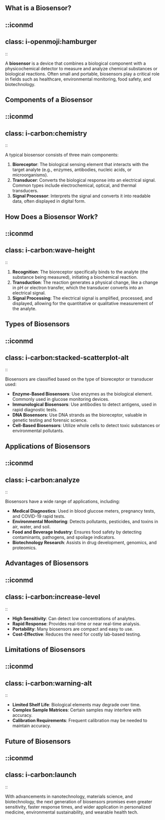 ## What is a Biosensor?
::iconmd
---
class: i-openmoji:hamburger
---
::

A **biosensor** is a device that combines a biological component with a physicochemical detector to measure and analyze chemical substances or biological reactions. Often small and portable, biosensors play a critical role in fields such as healthcare, environmental monitoring, food safety, and biotechnology.

## Components of a Biosensor
::iconmd
---
class: i-carbon:chemistry
---
::

A typical biosensor consists of three main components:

1. **Bioreceptor**: The biological sensing element that interacts with the target analyte (e.g., enzymes, antibodies, nucleic acids, or microorganisms).
2. **Transducer**: Converts the biological response into an electrical signal. Common types include electrochemical, optical, and thermal transducers.
3. **Signal Processor**: Interprets the signal and converts it into readable data, often displayed in digital form.

## How Does a Biosensor Work?
::iconmd
---
class: i-carbon:wave-height
---
::

1. **Recognition**: The bioreceptor specifically binds to the analyte (the substance being measured), initiating a biochemical reaction.
2. **Transduction**: The reaction generates a physical change, like a change in pH or electron transfer, which the transducer converts into an electrical signal.
3. **Signal Processing**: The electrical signal is amplified, processed, and displayed, allowing for the quantitative or qualitative measurement of the analyte.

## Types of Biosensors
::iconmd
---
class: i-carbon:stacked-scatterplot-alt
---
::

Biosensors are classified based on the type of bioreceptor or transducer used:

- **Enzyme-Based Biosensors**: Use enzymes as the biological element. Commonly used in glucose monitoring devices.
- **Immunological Biosensors**: Use antibodies to detect antigens, used in rapid diagnostic tests.
- **DNA Biosensors**: Use DNA strands as the bioreceptor, valuable in genetic testing and forensic science.
- **Cell-Based Biosensors**: Utilize whole cells to detect toxic substances or environmental pollutants.

## Applications of Biosensors
::iconmd
---
class: i-carbon:analyze
---
::

Biosensors have a wide range of applications, including:

- **Medical Diagnostics**: Used in blood glucose meters, pregnancy tests, and COVID-19 rapid tests.
- **Environmental Monitoring**: Detects pollutants, pesticides, and toxins in air, water, and soil.
- **Food and Beverage Industry**: Ensures food safety by detecting contaminants, pathogens, and spoilage indicators.
- **Biotechnology Research**: Assists in drug development, genomics, and proteomics.

## Advantages of Biosensors
::iconmd
---
class: i-carbon:increase-level
---
::

- **High Sensitivity**: Can detect low concentrations of analytes.
- **Rapid Response**: Provides real-time or near real-time analysis.
- **Portability**: Many biosensors are compact and easy to use.
- **Cost-Effective**: Reduces the need for costly lab-based testing.

## Limitations of Biosensors
::iconmd
---
class: i-carbon:warning-alt
---
::

- **Limited Shelf Life**: Biological elements may degrade over time.
- **Complex Sample Matrices**: Certain samples may interfere with accuracy.
- **Calibration Requirements**: Frequent calibration may be needed to maintain accuracy.

## Future of Biosensors
::iconmd
---
class: i-carbon:launch
---
::

With advancements in nanotechnology, materials science, and biotechnology, the next generation of biosensors promises even greater sensitivity, faster response times, and wider application in personalized medicine, environmental sustainability, and wearable health tech.
